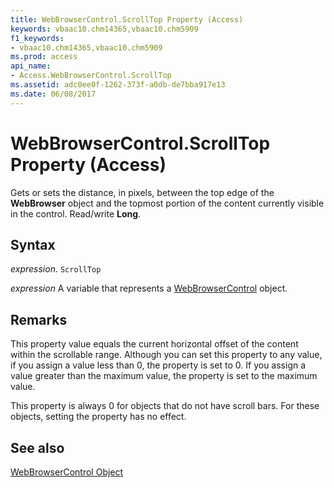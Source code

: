 ```yaml
---
title: WebBrowserControl.ScrollTop Property (Access)
keywords: vbaac10.chm14365,vbaac10.chm5909
f1_keywords:
- vbaac10.chm14365,vbaac10.chm5909
ms.prod: access
api_name:
- Access.WebBrowserControl.ScrollTop
ms.assetid: adc0ee0f-1262-373f-a0db-de7bba917e13
ms.date: 06/08/2017
---
```



# WebBrowserControl.ScrollTop Property (Access)

Gets or sets the distance, in pixels, between the top edge of the  **WebBrowser** object and the topmost portion of the content currently visible in the control. Read/write **Long**.


## Syntax

 _expression_. `ScrollTop`

 _expression_ A variable that represents a [WebBrowserControl](Access.WebBrowserControl.md) object.


## Remarks

This property value equals the current horizontal offset of the content within the scrollable range. Although you can set this property to any value, if you assign a value less than 0, the property is set to 0. If you assign a value greater than the maximum value, the property is set to the maximum value.

This property is always 0 for objects that do not have scroll bars. For these objects, setting the property has no effect.


## See also


[WebBrowserControl Object](Access.WebBrowserControl.md)


